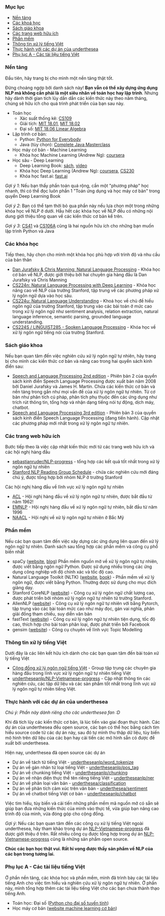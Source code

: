 ### Mục lục

* [Nền tảng](#nền-tảng)
* [Các khoá học](#các-khóa-học)
* [Sách giáo khoa](#sách-giáo-khoa)
* [Các trang web hữu ích](#các-trang-web-hữu-ích)
* [Phần mềm](#phần-mềm)
* [Thông tin xử lý tiếng Việt](#thông-tin-xử-lý-tiếng-việt)
* [Thực hành với các dự án của underthesea](#thực-hành-với-các-dự-án-của-underthesea)
* [Phụ lục A - Các tài liệu tiếng Việt](#phụ-lục-a---các-tài-liệu-tiếng-việt)

### Nền tảng

Đầu tiên, hãy trang bị cho mình một nền tảng thật tốt.

Đừng choáng ngợp bởi danh sách này! **Bạn vẫn có thể xây dựng ứng dụng NLP mà không cần phải là một siêu nhân về toán học hay lập trình**. Nhưng hãy dành thời gian tích lũy dần dần các kiến thức này theo năm tháng, chúng sẽ hữu ích cho quá trình phát triển của bạn sau này. 

* Toán học
  * Xác suất thống kê: [CS109](http://web.stanford.edu/class/cs109/)
  * Giải tích: [MIT 18.01](https://www.youtube.com/watch?v=jbIQW0gkgxo&list=PLE2215608E2574180), [MIT 18.02](https://www.youtube.com/watch?v=PxCxlsl_YwY&list=PL4C4C8A7D06566F38)
  * Đại số: [MIT 18.06 Linear Algebra](https://www.youtube.com/watch?list=PLE7DDD91010BC51F8&v=ZK3O402wf1c)
* Lập trình cơ bản:
  * Python: [Python for Everybody](https://www.coursera.org/specializations/python)
  * Java (tùy chọn): [Complete Java Masterclass](https://www.udemy.com/java-the-complete-java-developer-course/)
* Học máy cơ bản - Machine Learning
  * Khóa học Machine Learning (Andrew Ng): [coursera](https://www.coursera.org/learn/machine-learning)
* Học sâu - Deep Learning
  * Deep Learning Book: [sách](https://github.com/janishar/mit-deep-learning-book-pdf), [video](https://www.youtube.com/watch?v=vi7lACKOUao&index=1&list=PLqIdRQ-0JBALEr7MtuS6E39T-28NFX1Ia)
  * Khóa học Deep Learning (Andrew Ng): [coursera](https://www.deeplearning.ai/), [CS230](http://cs230.stanford.edu/syllabus.html)
  * Khóa học fast.ai: [fast.ai](http://www.fast.ai/)

*Gợi ý 1*: Nếu bạn thấy phần toán quá rộng, cần một "phương pháp" học nhanh, thì có thể đọc luôn phần 1 "Toán ứng dụng và học máy cơ bản" trong quyển Deep Learning Book

*Gợi ý 2*: Bạn có thể tạm thời bỏ qua phần này nếu lựa chọn một trong những khóa học về NLP ở dưới. Hầu hết các khóa học về NLP đều có những nội dung giới thiệu tổng quan về các kiến thức cơ bản kể trên.

*Gợi ý 3*: [CS41](http://stanfordpython.com/#info) và [CS106A](https://see.stanford.edu/Course/CS106A) cũng là hai nguồn hữu ích cho những bạn muốn lập trình Python và Java
 
### Các khóa học

Tiếp theo, hãy chọn cho mình một khóa học phù hợp với trình độ và nhu cầu của bản thân

* [Dan Jurafsky & Chris Manning: Natural Language Processing](https://www.youtube.com/watch?v=3Dt_yh1mf_U&list=PLQiyVNMpDLKnZYBTUOlSI9mi9wAErFtFm) - Khóa học cơ bản về NLP, được giới thiệu bởi hai chuyên gia hàng đầu là Dan Jurafsky và Chris Manning
* [CS224n: Natural Language Processing with Deep Learning](http://web.stanford.edu/class/cs224n/) - Khóa học nâng cao về NLP của trường Stanford, tập trung về các phương pháp xử lý ngôn ngữ dựa vào học sâu.
* [CS224u: Natural Language Understanding](http://web.stanford.edu/class/cs224u/) - Khoá học về chủ đề hiểu ngôn ngữ của trường Stanford, tập trung vào các bài toán ở mức cao trong xử lý ngôn ngữ như sentiment analysis, relation extraction, natural language inference, semantic parsing, grounded language understanding.
* [CS224S / LINGUIST285 - Spoken Language Processing](http://web.stanford.edu/class/cs224s/) - Khóa học về xử lý ngôn ngữ tiếng nói của trường Stanford. 

### Sách giáo khoa

Nếu bạn quan tâm đến việc nghiên cứu xử lý ngôn ngữ tự nhiên, hãy trang bị cho mình các kiến thức cơ bản và nâng cao trong hai quyển sách kinh điển sau:

* [Speech and Language Processing 2nd edition](https://github.com/rain1024/slp2-pdf) - Phiên bản 2 của quyển sách kinh điển Speech Language Processing được xuất bản năm 2008 bởi Daniel Jurafsky và James H. Martin. Chứa các kiến thức cơ bản và nền tảng trong gần như mọi vấn đề của xử lý ngôn ngữ tự nhiên. Từ cơ bản như phân tích cú pháp, phân tích phụ thuộc đến các ứng dụng như trích rút thông tin, tổng hợp và nhận dạng tiếng nói tự động, dịch máy, chatbot.
* [Speech and Language Processing 3rd edition](https://web.stanford.edu/~jurafsky/slp3/) - Phiên bản 3 của quyển sách kinh điển Speech Language Processing (đang tiến hành). Cập nhật các phương pháp mới nhất trong xử lý ngôn ngữ tự nhiên. 

### Các trang web hữu ích

Bước tiếp theo là việc cập nhật kiến thức mới từ các trang web hữu ích và các hội nghị hàng đầu

* [sebastianruder/NLP-progress](https://github.com/sebastianruder/NLP-progress) - tổng hợp các kết quả tốt nhất trong xử lý ngôn ngữ tự nhiên
* [Stanford NLP Reading Group Schedule](https://nlp.stanford.edu/read/) - chứa các nghiên cứu mới đáng chú ý, được tổng hợp bởi nhóm NLP ở trường Stanford

Các hội nghị hàng đầu về lĩnh vực xử lý ngôn ngữ tự nhiên

* [ACL](https://acl2018.org/) - Hội nghị hàng đầu về xử lý ngôn ngữ tự nhiên, được bắt đầu từ năm 1962!
* [EMNLP](http://emnlp2018.org/) - Hội nghị hàng đầu về xử lý ngôn ngữ tự nhiên, bắt đầu từ năm 1996
* [NAACL](http://naacl2018.org/) - Hội nghị về xử lý ngôn ngữ tự nhiên ở Bắc Mỹ

### Phần mềm

Nếu các bạn quan tâm đến việc xây dựng các ứng dụng liên quan đến xử lý ngôn ngữ tự nhiên. Danh sách sau tổng hợp các phần mềm và công cụ phổ biến nhất

* spaCy ([website](https://spacy.io/), [blog](https://explosion.ai/blog/)) Phần mềm nguồn mở về xử lý ngôn ngữ tự nhiên, được viết bằng ngôn ngữ Python. Được sử dụng nhiều trong các ứng dụng công nghiệp với độ chính xác và tốc độ cao. 
* Natural Language Toolkit (NLTK) ([website](http://www.nltk.org/), [book](http://www.nltk.org/book/)) - Phần mềm về xử lý ngôn ngữ, được viết bằng Python. Thường được sử dụng cho mục đích giảng dạy.
* Stanford CoreNLP ([website](https://stanfordnlp.github.io/CoreNLP/)) - Công cụ xử lý ngôn ngữ chất lượng cao, được phát triển bởi nhóm xử lý ngôn ngữ tự nhiên từ trường Stanford. 
* AllenNLP ([website](https://allennlp.org/)) - Công cụ xử lý ngôn ngữ tự nhiên với bằng Pytorch, tập trung vào các bài toán mức cao như máy đọc, gán vai nghĩa, phân giải đồng tham chiếu, suy diễn văn bản 
* fastText ([website](https://fasttext.cc/)) - Công cụ xử lý ngôn ngữ tự nhiên tiện dụng, tốc độ cao, thích hợp cho bài toán phân loại, được phát triển bởi Facebook 
* gensim ([website](https://radimrehurek.com/gensim/)) - Công cụ chuyên về lĩnh vực Topic Modelling

### Thông tin xử lý tiếng Việt

Dưới đây là các liên kết hữu ích dành cho các bạn quan tâm đến bài toán xử lý tiếng Việt

* [Cộng đồng xử lý ngôn ngữ tiếng Việt](https://www.facebook.com/groups/vietnlp/) - Group tập trung các chuyên gia hàng đầu trong lĩnh vực xử lý ngôn ngữ tự nhiên tiếng Việt
* [undertheseanlp/NLP-Vietnamese-progress](https://github.com/undertheseanlp/NLP-Vietnamese-progress) - Cập nhật 
thông tin các nghiên cứu, các tập dữ liệu và các sản phẩm tốt nhất trong lĩnh vực xử lý ngôn ngữ tự nhiên tiếng Việt.

### Thực hành với các dự án của underthesea

*Chú ý: Phần này dành riêng cho các underthesea fan :D*

Khi đã tích lũy các kiến thức cơ bản, là lúc tiến vào giai đoạn thực hành. Các dự án của underthesea đều open source, các bạn có thể học bằng cách tìm hiểu source code từ các dự án này, sau đó tự mình thu thập dữ liệu, tùy biến mô hình trên dữ liệu của các bạn hay cải tiến các mô hình sẵn có được đề xuất bởi underthesea. 

Hiện nay, underthesea đã open source các dự án 

* Dự án về tách từ tiếng Việt - [undertheseanlp/word_tokenize](https://github.com/undertheseanlp/word_tokenize)
* Dự án về gán nhãn từ loại tiếng Việt - [undertheseanlp/pos_tag](https://github.com/undertheseanlp/pos_tag)
* Dự án về chunking tiếng Việt - [undertheseanlp/chunking](https://github.com/undertheseanlp/chunking)
* Dự án về nhận diện thực thể tên riêng tiếng Việt - [undertheseanlp/ner](https://github.com/undertheseanlp/ner)
* Dự án về phân loại văn bản - [underthesea/classification](https://github.com/undertheseanlp/classification)
* Dự án về phân tích cảm xúc trên văn bản - [underthesea/sentiment](https://github.com/undertheseanlp/sentiment)
* Dự án về chatbot tiếng Việt cơ bản - [undertheseanlp/chatbot](https://github.com/undertheseanlp/chatbot)

Việc tìm hiểu, tùy biến và cải tiến những phần mềm mã nguồn mở có sẵn sẽ giúp bạn đưa những kiến thức của mình vào thực tế, vừa giúp bạn nâng cao trình độ của mình, vừa đóng góp cho cộng đồng. 

*Gợi ý*: Nếu các bạn quan tâm đến các công cụ xử lý tiếng Việt ngoài underthesea, hãy tham khảo trong dự án [NLP-Vietnamese-progress](https://github.com/undertheseanlp/NLP-Vietnamese-progress) đã được giới thiệu ở trên. Rất nhiều công cụ được tổng hợp trong dự án [NLP-Vietnamese-progress](https://github.com/undertheseanlp/NLP-Vietnamese-progress) cũng là những sản phẩm open source. 

**Chúc các bạn học thật vui. Rất hi vọng được thấy sản phẩm về NLP của các bạn trong tương lai.**

### Phụ lục A - Các tài liệu tiếng Việt

Ở phần nền tảng, các khóa học và phần mềm, mình đã trình bày các tài liệu tiếng Anh cho việc tìm hiểu và nghiên cứu xử lý ngôn ngữ tự nhiên. Ở phần này, mình tổng hợp thêm các tài liệu tiếng Việt cho các bạn chưa thành thạo tiếng Anh.

* Toán học: Đại số ([Python cho đại số tuyến tính](https://fundaml.com/course/5990a766cdc6e32b3b4d0666/intro))
* Học máy cơ bản ([website machine learning cơ bản](https://machinelearningcoban.com/))

